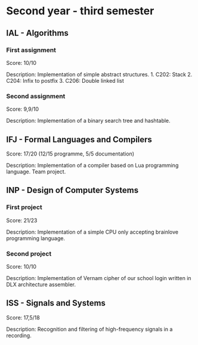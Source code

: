 # Second year - third semester

## IAL - Algorithms
### First assignment
Score: 10/10

Description: Implementation of simple abstract structures.
             1. C202: Stack
             2. C204: Infix to postfix
             3. C206: Double linked list
            
### Second assignment
Score: 9,9/10

Description: Implementation of a binary search tree and hashtable.

## IFJ - Formal Languages and Compilers
Score: 17/20 (12/15 programme, 5/5 documentation)

Description: Implementation of a compiler based on Lua programming language. Team project.

## INP - Design of Computer Systems
### First project
Score: 21/23

Description: Implementation of a simple CPU only accepting brainlove programming language.

### Second project
Score: 10/10

Description: Implementation of Vernam cipher of our school login written in DLX architecture assembler.

## ISS - Signals and Systems
Score: 17,5/18

Description: Recognition and filtering of high-frequency signals in a recording.
